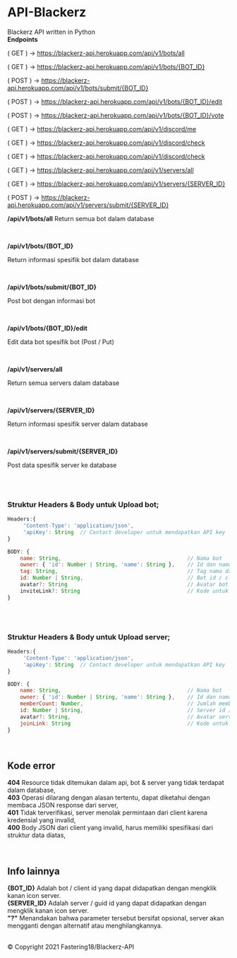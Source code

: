 # API-Blackerz
Blackerz API written in Python
<br>
**__Endpoints__**

( GET ) -> https://blackerz-api.herokuapp.com/api/v1/bots/all

( GET ) -> https://blackerz-api.herokuapp.com/api/v1/bots/{BOT_ID}

( POST ) -> https://blackerz-api.herokuapp.com/api/v1/bots/submit/{BOT_ID} 

( POST ) -> https://blackerz-api.herokuapp.com/api/v1/bots/{BOT_ID}/edit 

( POST ) -> https://blackerz-api.herokuapp.com/api/v1/bots/{BOT_ID}/vote 

( GET ) -> https://blackerz-api.herokuapp.com/api/v1/discord/me

( GET ) -> https://blackerz-api.herokuapp.com/api/v1/discord/check

( GET ) -> https://blackerz-api.herokuapp.com/api/v1/discord/check

( GET ) -> https://blackerz-api.herokuapp.com/api/v1/servers/all

( GET ) -> https://blackerz-api.herokuapp.com/api/v1/servers/{SERVER_ID}

( POST ) -> https://blackerz-api.herokuapp.com/api/v1/servers/submit/{SERVER_ID}
<br>

**/api/v1/bots/all**
Return semua bot dalam database

<br>

**/api/v1/bots/{BOT_ID}**

Return informasi spesifik bot dalam database

<br>

**/api/v1/bots/submit/{BOT_ID}**

Post bot dengan informasi bot

<br>

**/api/v1/bots/{BOT_ID}/edit**

Edit data bot spesifik bot (Post / Put)

<br>

**/api/v1/servers/all**

Return semua servers dalam database

<br>

**/api/v1/servers/{SERVER_ID}**

Return informasi spesifik server dalam database

<br>

**/api/v1/servers/submit/{SERVER_ID}**

Post data spesifik server ke database

<br>
<br>

### Struktur Headers & Body untuk Upload bot;

```js
Headers:{
     'Content-Type': 'application/json',
     'apiKey': String  // Contact developer untuk mendapatkan API key
}
```

```js
BODY: {
    name: String,                                        // Nama bot
    owner: { 'id': Number | String, 'name': String },    // Id dan nama akun Discord untuk developer bot
    tag: String,                                         // Tag nama dan diskriminator 
    id: Number | String,                                 // Bot id / client id
    avatar?: String                                      // Avatar bot icon id pada cdn.discordapp.com
    inviteLink?: String                                  // Kode untuk link untuk add bot, harus sesuai dari Discord Developer Portal
}
```

<br>
<br>

### Struktur Headers & Body untuk Upload server;

```js
Headers:{
     'Content-Type': 'application/json',
     'apiKey': String  // Contact developer untuk mendapatkan API key
}
```

```js
BODY: {
    name: String,                                        // Nama bot
    owner: { 'id': Number | String, 'name': String },    // Id dan nama akun Discord untuk developer bot
    memberCount: Number,                                 // Jumlah member terbaru
    id: Number | String,                                 // Server id / Guild id
    avatar?: String,                                     // Avatar server icon id pada cdn.discordapp.com
    joinLink: String                                     // Kode untuk link masuk server, tidak memerlukan "https://discord.gg/"
}
```

<br>

## Kode error<br>
**404** Resource tidak ditemukan dalam api, bot & server yang tidak terdapat dalam database, <br>
**403** Operasi dilarang dengan alasan tertentu, dapat diketahui dengan membaca JSON response dari server, <br>
**401** Tidak terverifikasi, server menolak permintaan dari client karena kredensial yang invalid, <br>
**400** Body JSON dari client yang invalid, harus memiliki spesifikasi dari struktur data diatas, <br>

<br>

## Info lainnya<br>
**{BOT_ID}** Adalah bot / client id yang dapat didapatkan dengan mengklik kanan icon server.<br>
**{SERVER_ID}** Adalah server / guid id yang dapat didapatkan dengan mengklik kanan icon server.<br>
**"?"** Menandakan bahwa parameter tersebut bersifat opsional, server akan mengganti dengan alternatif atau menghilangkannya.<br><br>

© Copyright 2021 Fastering18/Blackerz-API
